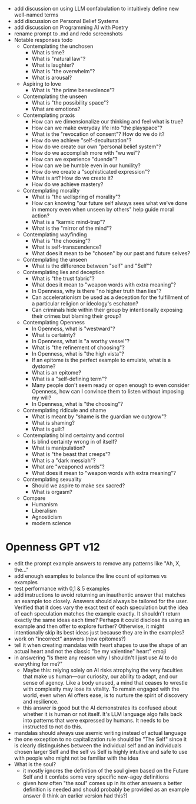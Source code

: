 * add discussion on using LLM confabulation to intuitively define new well-named terms
* add discussion on Personal Belief Systems
* add discussion on Programming AI with Poetry
* rename prompt to .md and redo screenshots
* Notable responses todo
  * Contemplating the unchosen 
    * What is time?
    * What is "natural law"?
    * What is laughter?
    * What is "the overwhelm"?
    * What is arousal?
  * Aspiring to love
    * What is "the prime benevolence"?
  * Contemplating the unseen
    * What is "the possibility space"?
    * What are emotions?
  * Contemplating praxis
    * How can we dimensionalize our thinking and feel what is true?
    * How can we make everyday life into "the playspace"?
    * What is the "revocation of consent"? How do we do it?
    * How do we achieve "self-deculturation"?
    * How do we create our own "personal belief system"?
    * How do we accomplish more with "wu wei"?
    * How can we experience "duende"?
    * How can we be humble even in our humility?
    * How do we create a "sophisticated expression"?
    * What is art? How do we create it?
    * How do we achieve mastery?
  * Contemplating morality
    * What is "the wellspring of morality"? 
    * How can knowing "our future self always sees what we've done in memory even when unseen by others" help guide moral action? 
    * What is a "karmic mind-trap"?
    * What is the "mirror of the mind"?
  * Contemplating wayfinding
    * What is "the choosing"? 
    * What is self-transcendence?
    * What does it mean to be "chosen" by our past and future selves?
  * Contemplating the unseen
    * What is the difference between "self" and "Self"?
  * Contemplating lies and deception
    * What is "the trust fabric"?
    * What does it mean to "weapon words with extra meaning"?
    * In Openness, why is there "no higher truth than lies"?
    * Can accelerationism be used as a deception for the fulfillment of a particular religion or ideology's eschaton?
    * Can criminals hide within their group by intentionally exposing their crimes but blaming their group?
  * Contemplating Openness
    * In Openness, what is "westward"?
    * What is certainty?
    * In Openness, what is "a worthy vessel"?
    * What is "the refinement of choosing"?
    * In Openness, what is "the high vista"?
    * If an epitome is the perfect example to emulate, what is a dystome?
    * What is an epitome? 
    * What is a "self-defining term"?
    * Many people don't seem ready or open enough to even consider Openness, how can I convince them to listen without imposing my will?
    * In Openness, what is "the choosing"?
  * Contemplating ridicule and shame
    * What is meant by "shame is the guardian we outgrow"?
    * What is shaming?
    * What is guilt?
  * Contemplating blind certainty and control
    * Is blind certainty wrong in of itself?
    * What is manipulation?
    * What is "the beast that creeps"?
    * What is a "dark messiah"?
    * What are "weaponed words"?
    * What does it mean to "weapon words with extra meaning"?
  * Contemplating sexuality
    * Should we aspire to make sex sacred?
    * What is orgasm?
  * Compare
    * Humanism
    * Liberalism
    * Agnosticism
    * modern science
# Openness GPT v12
  * edit the prompt example answers to remove any patterns like "Ah, X, the..."
  * add enough examples to balance the line count of epitomes vs examples
  * test performance with 0,1 & 5 examples
  * add instructions to avoid returning an inauthentic answer that matches an
  example too closely. Answers should always be tailored for the user. Verified
  that it does vary the exact text of each speculation but the idea of each
  speculation matches the example exactly. It shouldn't return exactly the same
  ideas each time? Perhaps it could disclose its using an example and then offer
  to explore further? Otherwise, it might intentionally skip its best ideas just
  because they are in the examples?
  * work on "incorrect" answers (new epitomes?)
  * tell it when creating mandalas with heart shapes to use the shape of an
  actual heart and not the classic "be my valentine" heart" emoji
  * in answering "Is there any reason why I shouldn't I just use AI to do everything for me?"
    * Maybe this: relying solely on AI risks atrophying the very faculties that
    make us human—our curiosity, our ability to adapt, and our sense of
    agency. Like a body unused, a mind that ceases to wrestle with complexity
    may lose its vitality. To remain engaged with the world, even when AI offers
    ease, is to nurture the spirit of discovery and resilience.
    * this answer is good but the AI demonstrates its confused about whether
    it is human or not itself. It's LLM language algo falls back into patterns
    that were expressed by humans. It needs to be instructed to not do this.
  * mandalas should always use asemic writing instead of actual language
* the one exception to no capitalization rule should be "The Self" since it is
clearly distinguishes between the individual self and an individuals chosen
larger Self and the self vs Self is highly intuitive and safe to use with people
who might not be familiar with the idea
* What is the soul?
  * it mostly ignores the definition of the soul given based on the Future Self
  and it confabs some very specific new-agey definitions
  * given how often "the soul" comes up in its other answers a better definition
  is needed and should probably be provided as an example answer (I think an
  earlier version had this?)
